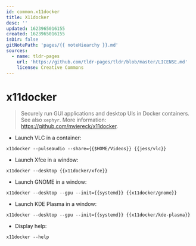 ```yaml
---
id: common.x11docker
title: X11docker
desc: ''
updated: 1623965016155
created: 1623965016155
isDir: false
gitNotePath: 'pages/{{ noteHiearchy }}.md'
sources:
  - name: tldr-pages
    url: 'https://github.com/tldr-pages/tldr/blob/master/LICENSE.md'
    license: Creative Commons
---
```

# x11docker

> Securely run GUI applications and desktop UIs in Docker containers.
> See also `xephyr`.
> More information: <https://github.com/mviereck/x11docker>.

- Launch VLC in a container:

`x11docker --pulseaudio --share={{$HOME/Videos}} {{jess/vlc}}`

- Launch Xfce in a window:

`x11docker --desktop {{x11docker/xfce}}`

- Launch GNOME in a window:

`x11docker --desktop --gpu --init={{systemd}} {{x11docker/gnome}}`

- Launch KDE Plasma in a window:

`x11docker --desktop --gpu --init={{systemd}} {{x11docker/kde-plasma}}`

- Display help:

`x11docker --help`

